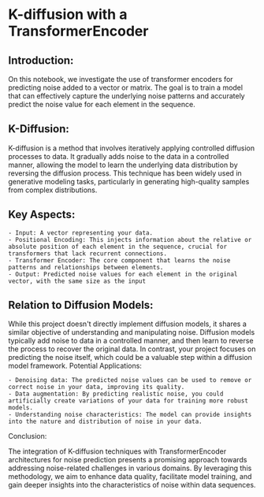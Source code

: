 # K-diffusion with a TransformerEncoder

## Introduction:

On this notebook, we investigate the use of transformer encoders for predicting noise added to a vector or matrix. The goal is to train a model that can effectively capture the underlying noise patterns and accurately predict the noise value for each element in the sequence.

## K-Diffusion:

K-diffusion is a method that involves iteratively applying controlled diffusion processes to data. It gradually adds noise to the data in a controlled manner, allowing the model to learn the underlying data distribution by reversing the diffusion process. This technique has been widely used in generative modeling tasks, particularly in generating high-quality samples from complex distributions.

## Key Aspects:
    - Input: A vector representing your data.
    - Positional Encoding: This injects information about the relative or absolute position of each element in the sequence, crucial for transformers that lack recurrent connections.
    - Transformer Encoder: The core component that learns the noise patterns and relationships between elements.
    - Output: Predicted noise values for each element in the original vector, with the same size as the input
## Relation to Diffusion Models:

While this project doesn't directly implement diffusion models, it shares a similar objective of understanding and manipulating noise.
Diffusion models typically add noise to data in a controlled manner, and then learn to reverse the process to recover the original data. In contrast, your project focuses on predicting the noise itself, which could be a valuable step within a diffusion model framework.
Potential Applications:

    - Denoising data: The predicted noise values can be used to remove or correct noise in your data, improving its quality.
    - Data augmentation: By predicting realistic noise, you could artificially create variations of your data for training more robust models.
    - Understanding noise characteristics: The model can provide insights into the nature and distribution of noise in your data.

Conclusion:

The integration of K-diffusion techniques with TransformerEncoder architectures for noise prediction presents a promising approach towards addressing noise-related challenges in various domains. By leveraging this methodology, we aim to enhance data quality, facilitate model training, and gain deeper insights into the characteristics of noise within data sequences.



